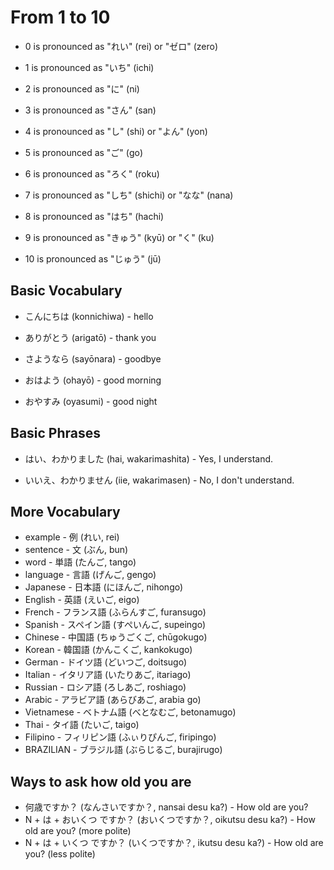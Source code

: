 # From 1 to 10

- 0 is pronounced as "れい" (rei) or "ゼロ" (zero)

- 1 is pronounced as "いち" (ichi)

- 2 is pronounced as "に" (ni)

- 3 is pronounced as "さん" (san)

- 4 is pronounced as "し" (shi) or "よん" (yon)

- 5 is pronounced as "ご" (go)

- 6 is pronounced as "ろく" (roku)

- 7 is pronounced as "しち" (shichi) or "なな" (nana)

- 8 is pronounced as "はち" (hachi)

- 9 is pronounced as "きゅう" (kyū) or "く" (ku)

- 10 is pronounced as "じゅう" (jū)

## Basic Vocabulary

- こんにちは (konnichiwa) - hello

- ありがとう (arigatō) - thank you

- さようなら (sayōnara) - goodbye

- おはよう (ohayō) - good morning

- おやすみ (oyasumi) - good night

## Basic Phrases

- はい、わかりました (hai, wakarimashita) - Yes, I understand.

- いいえ、わかりません (iie, wakarimasen) - No, I don't understand.

## More Vocabulary

- example - 例 (れい, rei)
- sentence - 文 (ぶん, bun)
- word - 単語 (たんご, tango)
- language - 言語 (げんご, gengo)
- Japanese - 日本語 (にほんご, nihongo)
- English - 英語 (えいご, eigo)
- French - フランス語 (ふらんすご, furansugo)
- Spanish - スペイン語 (すぺいんご, supeingo)
- Chinese - 中国語 (ちゅうごくご, chūgokugo)
- Korean - 韓国語 (かんこくご, kankokugo)
- German - ドイツ語 (どいつご, doitsugo)
- Italian - イタリア語 (いたりあご, itariago)
- Russian - ロシア語 (ろしあご, roshiago)
- Arabic - アラビア語 (あらびあご, arabia go)
- Vietnamese - ベトナム語 (べとなむご, betonamugo)
- Thai - タイ語 (たいご, taigo)
- Filipino - フィリピン語 (ふぃりぴんご, firipingo)
- BRAZILIAN - ブラジル語 (ぶらじるご, burajirugo)

## Ways to ask how old you are

- 何歳ですか？ (なんさいですか？, nansai desu ka?) - How old are you?
- N + は + おいくつ ですか？ (おいくつですか？, oikutsu desu ka?) - How old are you? (more polite)
- N + は + いくつ ですか？ (いくつですか？, ikutsu desu ka?) - How old are you? (less polite)
